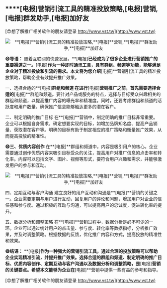 ## ****[电报]**营销引流工具的精准投放策略,**[电报]**营销,**[电报]**群发助手,**[电报]**加好友**

[😍想了解推广相关软件的朋友请登录 http://www.vst.tw](http://www.vst.tw)

 <center><img src="https://vst.tw/MP4/tuiguang/png/7.png" alt="**[电报]**营销引流工具的精准投放策略,**[电报]**营销,**[电报]**群发助手,**[电报]**加好友"></center>

**😄导语：**
随着互联网的快速发展，**[电报]**已经成为了很多企业进行营销推广的重要渠道之一。**[电报]**作为一种即时通讯工具，具有群组、频道等功能，能够满足企业对于精准投放和引流的需求。本文将为您介绍**[电报]**营销引流工具的精准投放策略，帮助企业有效提升推广效果。

一、选择合适的**[电报]**群组和频道
在进行**[电报]**营销推广之前，首先需要选择合适的**[电报]**群组和频道。要针对产品或服务的特点，选择与目标受众兴趣相关的群组和频道，以提高推广内容的曝光率和精准度。同时，还要考虑群组和频道的活跃度和用户数量，确保推广信息能够触达更多的潜在客户。

二、制定明确的推广目标
在**[电报]**营销中，制定明确的推广目标非常重要。企业可以根据自身需求，确定想要实现的目标，如增加品牌知名度、提高产品销量、获取潜在客户等。明确的目标有助于制定相应的推广策略和衡量推广效果，从而提高投放的精准性。

**😄三、优质内容创作**
在**[电报]**群组和频道中，内容是吸引用户的核心。企业需要通过创作优质内容来吸引目标受众的关注，提高用户对推广信息的点击率和转化率。内容可以包括文字、图片、视频等形式，要符合用户兴趣和需求，并能够激发用户的参与和互动。

 <center><img src="https://vst.tw/MP4/tuiguang/png/1.png" alt="**[电报]**营销引流工具的精准投放策略,**[电报]**营销,**[电报]**群发助手,**[电报]**加好友"></center>

四、定期互动与客户沟通
建立良好的用户互动和沟通是**[电报]**营销的关键之一。企业需要定期与用户进行互动，回复用户的评论和问题，增加用户对企业的信任感和参与度。通过积极的互动与沟通，可以提高用户的忠诚度，促进转化率的提升。

五、数据分析和调整策略
在**[电报]**营销过程中，数据分析是必不可少的一环。企业可以通过统计用户的点击量、参与度、转化率等数据指标，分析推广效果，并及时调整策略。根据数据的反馈，优化推广内容和方式，提高投放的精准性和效果。

**😄结语：**
**[电报]**作为一种强大的营销引流工具，通过合理的投放策略可以帮助企业实现精准引流，并提升推广效果。选择合适的群组和频道、制定明确的推广目标、优质内容创作、定期互动与客户沟通以及数据分析和调整策略，是**[电报]**营销的关键要点。希望本文能够为企业在**[电报]**营销中提供一些有益的参考和指导。

[😍想了解推广相关软件的朋友请登录 http://www.vst.tw](http://www.vst.tw)



